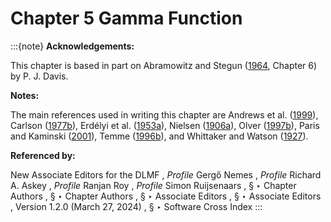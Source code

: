 # Chapter 5 Gamma Function

:::{note}
**Acknowledgements:**

This chapter is based in part on Abramowitz and Stegun ([1964](./bib/index.html#bib24 "Handbook of Mathematical Functions with Formulas, Graphs, and Mathematical Tables"), Chapter 6) by P. J. Davis.

**Notes:**

The main references used in writing this chapter are Andrews et al. ([1999](./bib/index.html#bib103 "Special Functions")), Carlson ([1977b](./bib/C.html#bib434 "Special Functions of Applied Mathematics")), Erdélyi et al. ([1953a](./bib/E.html#bib751 "Higher Transcendental Functions. Vol. I")), Nielsen ([1906a](./bib/N.html#bib1718 "Handbuch der Theorie der Gammafunktion")), Olver ([1997b](./bib/O.html#bib1809 "Asymptotics and Special Functions")), Paris and Kaminski ([2001](./bib/P.html#bib1845 "Asymptotics and Mellin-Barnes Integrals")), Temme ([1996b](./bib/T.html#bib2230 "Special Functions: An Introduction to the Classical Functions of Mathematical Physics")), and Whittaker and Watson ([1927](./bib/W.html#bib2404 "A Course of Modern Analysis")).

**Referenced by:**

New Associate Editors for the DLMF , *Profile* Gergő Nemes , *Profile* Richard A. Askey , *Profile* Ranjan Roy , *Profile* Simon Ruijsenaars , § ‣ Chapter Authors , § ‣ Chapter Authors , § ‣ Associate Editors , § ‣ Associate Editors , Version 1.2.0 (March 27, 2024) , § ‣ Software Cross Index
:::
